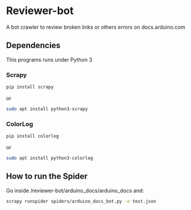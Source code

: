 # Reviewer-bot
A bot crawler to review broken links or others errors on docs.arduino.com

## Dependencies

This programs runs under Python 3

### Scrapy
``` bash
pip install scrapy
```

or

``` bash
sudo apt install python3-scrapy
```

### ColorLog
``` bash
pip install colorlog
```

or

``` bash
sudo apt install python3-colorlog
```

## How to run the Spider

Go inside /reviewer-bot/arduino_docs/arduino_docs and:

``` bash
scrapy runspider spiders/arduino_docs_bot.py -o test.json
```

